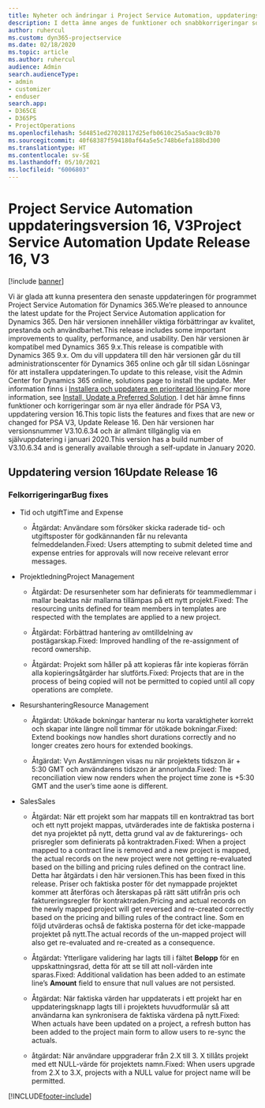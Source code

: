 ```yaml
---
title: Nyheter och ändringar i Project Service Automation, uppdateringsversion 16, version 3
description: I detta ämne anges de funktioner och snabbkorrigeringar som finns tillgängliga i Project Service Automation, uppdateringsversion 16, version 3.
author: ruhercul
ms.custom: dyn365-projectservice
ms.date: 02/18/2020
ms.topic: article
ms.author: ruhercul
audience: Admin
search.audienceType:
- admin
- customizer
- enduser
search.app:
- D365CE
- D365PS
- ProjectOperations
ms.openlocfilehash: 5d4851ed27028117d25efb0610c25a5aac9c8b70
ms.sourcegitcommit: 40f68387f594180af64a5e5c748b6efa188bd300
ms.translationtype: HT
ms.contentlocale: sv-SE
ms.lasthandoff: 05/10/2021
ms.locfileid: "6006803"
---
```

# <a name="project-service-automation-update-release-16-v3"></a><span data-ttu-id="23543-103">Project Service Automation uppdateringsversion 16, V3</span><span class="sxs-lookup"><span data-stu-id="23543-103">Project Service Automation Update Release 16, V3</span></span>

[!include [banner](../includes/psa-now-project-operations.md)]

<span data-ttu-id="23543-104">Vi är glada att kunna presentera den senaste uppdateringen för programmet Project Service Automation för Dynamics 365.</span><span class="sxs-lookup"><span data-stu-id="23543-104">We’re pleased to announce the latest update for the Project Service Automation application for Dynamics 365.</span></span> <span data-ttu-id="23543-105">Den här versionen innehåller viktiga förbättringar av kvalitet, prestanda och användbarhet.</span><span class="sxs-lookup"><span data-stu-id="23543-105">This release includes some important improvements to quality, performance, and usability.</span></span>  <span data-ttu-id="23543-106">Den här versionen är kompatibel med Dynamics 365 9.x.</span><span class="sxs-lookup"><span data-stu-id="23543-106">This release is compatible with Dynamics 365 9.x.</span></span> <span data-ttu-id="23543-107">Om du vill uppdatera till den här versionen går du till administrationscenter för Dynamics 365 online och går till sidan Lösningar för att installera uppdateringen.</span><span class="sxs-lookup"><span data-stu-id="23543-107">To update to this release, visit the Admin Center for Dynamics 365 online, solutions page to install the update.</span></span> <span data-ttu-id="23543-108">Mer information finns i [Installera och uppdatera en prioriterad lösning](/dynamics365/project-service/upgrade-psa-home-page).</span><span class="sxs-lookup"><span data-stu-id="23543-108">For more information, see [Install, Update a Preferred Solution](/dynamics365/project-service/upgrade-psa-home-page).</span></span>
<span data-ttu-id="23543-109">I det här ämne finns funktioner och korrigeringar som är nya eller ändrade för PSA V3, uppdatering version 16.</span><span class="sxs-lookup"><span data-stu-id="23543-109">This topic lists the features and fixes that are new or changed for PSA V3, Update Release 16.</span></span> <span data-ttu-id="23543-110">Den här versionen har versionsnummer V3.10.6.34 och är allmänt tillgänglig via en självuppdatering i januari 2020.</span><span class="sxs-lookup"><span data-stu-id="23543-110">This version has a build number of V3.10.6.34 and is generally available through a self-update in January 2020.</span></span>


## <a name="update-release-16"></a><span data-ttu-id="23543-111">Uppdatering version 16</span><span class="sxs-lookup"><span data-stu-id="23543-111">Update Release 16</span></span>

### <a name="bug-fixes"></a><span data-ttu-id="23543-112">Felkorrigeringar</span><span class="sxs-lookup"><span data-stu-id="23543-112">Bug fixes</span></span>

-   <span data-ttu-id="23543-113">Tid och utgift</span><span class="sxs-lookup"><span data-stu-id="23543-113">Time and Expense</span></span>

    -   <span data-ttu-id="23543-114">Åtgärdat: Användare som försöker skicka raderade tid- och utgiftsposter för godkännanden får nu relevanta felmeddelanden.</span><span class="sxs-lookup"><span data-stu-id="23543-114">Fixed: Users attempting to submit deleted time and expense entries for approvals will now receive relevant error messages.</span></span>

-   <span data-ttu-id="23543-115">Projektledning</span><span class="sxs-lookup"><span data-stu-id="23543-115">Project Management</span></span>

    -   <span data-ttu-id="23543-116">Åtgärdat: De resursenheter som har definierats för teammedlemmar i mallar beaktas när mallarna tillämpas på ett nytt projekt.</span><span class="sxs-lookup"><span data-stu-id="23543-116">Fixed: The resourcing units defined for team members in templates are respected with the templates are applied to a new project.</span></span>

    -   <span data-ttu-id="23543-117">Åtgärdat: Förbättrad hantering av omtilldelning av postägarskap.</span><span class="sxs-lookup"><span data-stu-id="23543-117">Fixed: Improved handling of the re-assignment of record ownership.</span></span>

    -   <span data-ttu-id="23543-118">Åtgärdat: Projekt som håller på att kopieras får inte kopieras förrän alla kopieringsåtgärder har slutförts.</span><span class="sxs-lookup"><span data-stu-id="23543-118">Fixed: Projects that are in the process of being copied will not be permitted to copied until all copy operations are complete.</span></span>

-   <span data-ttu-id="23543-119">Resurshantering</span><span class="sxs-lookup"><span data-stu-id="23543-119">Resource Management</span></span>

    -   <span data-ttu-id="23543-120">Åtgärdat: Utökade bokningar hanterar nu korta varaktigheter korrekt och skapar inte längre noll timmar för utökade bokningar.</span><span class="sxs-lookup"><span data-stu-id="23543-120">Fixed: Extend bookings now handles short durations correctly and no longer creates zero hours for extended bookings.</span></span>

    -   <span data-ttu-id="23543-121">Åtgärdat: Vyn Avstämningen visas nu när projektets tidszon är + 5:30 GMT och användarens tidszon är annorlunda.</span><span class="sxs-lookup"><span data-stu-id="23543-121">Fixed: The reconciliation view now renders when the project time zone is +5:30 GMT and the user’s time aone is different.</span></span>

-   <span data-ttu-id="23543-122">Sales</span><span class="sxs-lookup"><span data-stu-id="23543-122">Sales</span></span>

    -   <span data-ttu-id="23543-123">Åtgärdat: När ett projekt som har mappats till en kontraktrad tas bort och ett nytt projekt mappas, utvärderades inte de faktiska posterna i det nya projektet på nytt, detta grund val av de fakturerings- och prisregler som definierats på kontraktraden.</span><span class="sxs-lookup"><span data-stu-id="23543-123">Fixed: When a project mapped to a contract line is removed and a new project is mapped, the actual records on the new project were not getting re-evaluated based on the billing and pricing rules defined on the contract line.</span></span> <span data-ttu-id="23543-124">Detta har åtgärdats i den här versionen.</span><span class="sxs-lookup"><span data-stu-id="23543-124">This has been fixed in this release.</span></span> <span data-ttu-id="23543-125">Priser och faktiska poster för det nymappade projektet kommer att återföras och återskapas på rätt sätt utifrån pris och faktureringsregler för kontraktraden.</span><span class="sxs-lookup"><span data-stu-id="23543-125">Pricing and actual records on the newly mapped project will get reversed and re-created correctly based on the pricing and billing rules of the contract line.</span></span> <span data-ttu-id="23543-126">Som en följd utvärderas ochså de faktiska posterna för det icke-mappade projektet på nytt.</span><span class="sxs-lookup"><span data-stu-id="23543-126">The actual records of the un-mapped project will also get re-evaluated and re-created as a consequence.</span></span>

    -   <span data-ttu-id="23543-127">Åtgärdat: Ytterligare validering har lagts till i fältet **Belopp** för en uppskattningsrad, detta för att se till att noll-värden inte sparas.</span><span class="sxs-lookup"><span data-stu-id="23543-127">Fixed: Additional validation has been added to an estimate line’s **Amount** field to ensure that null values are not persisted.</span></span>

    -   <span data-ttu-id="23543-128">Åtgärdat: När faktiska värden har uppdaterats i ett projekt har en uppdateringsknapp lagts till i projektets huvudformulär så att användarna kan synkronisera de faktiska värdena på nytt.</span><span class="sxs-lookup"><span data-stu-id="23543-128">Fixed: When actuals have been updated on a project, a refresh button has been added to the project main form to allow users to re-sync the actuals.</span></span>

    -   <span data-ttu-id="23543-129">åtgärdat: När användare uppgraderar från 2.X till 3. X tillåts projekt med ett NULL-värde för projektets namn.</span><span class="sxs-lookup"><span data-stu-id="23543-129">Fixed: When users upgrade from 2.X to 3.X, projects with a NULL value for project name will be permitted.</span></span>



[!INCLUDE[footer-include](../includes/footer-banner.md)]